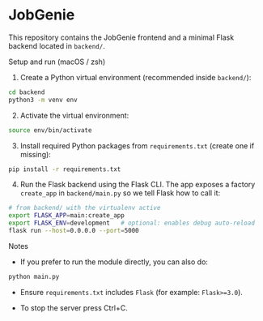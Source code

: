 # JobGenie

This repository contains the JobGenie frontend and a minimal Flask backend located in `backend/`.

Setup and run (macOS / zsh)

1. Create a Python virtual environment (recommended inside `backend/`):

```bash
cd backend
python3 -m venv env
```

2. Activate the virtual environment:

```bash
source env/bin/activate
```

3. Install required Python packages from `requirements.txt` (create one if missing):

```bash
pip install -r requirements.txt
```

4. Run the Flask backend using the Flask CLI. The app exposes a factory `create_app` in `backend/main.py` so we tell Flask how to call it:

```bash
# from backend/ with the virtualenv active
export FLASK_APP=main:create_app
export FLASK_ENV=development   # optional: enables debug auto-reload
flask run --host=0.0.0.0 --port=5000
```

Notes
- If you prefer to run the module directly, you can also do:

```bash
python main.py
```

- Ensure `requirements.txt` includes `Flask` (for example: `Flask>=3.0`).

- To stop the server press Ctrl+C.

